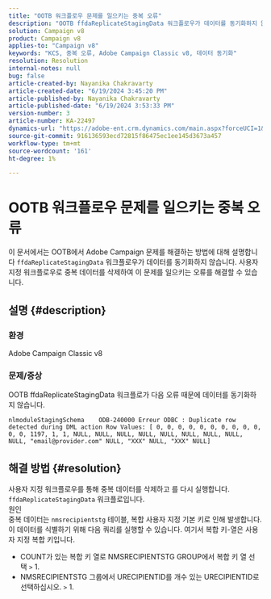 ```yaml
---
title: "OOTB 워크플로우 문제를 일으키는 중복 오류"
description: "OOTB ffdaReplicateStagingData 워크플로우가 데이터를 동기화하지 않는 Adobe Campaign 문제를 해결하는 방법에 대해 알아봅니다."
solution: Campaign v8
product: Campaign v8
applies-to: "Campaign v8"
keywords: "KCS, 중복 오류, Adobe Campaign Classic v8, 데이터 동기화"
resolution: Resolution
internal-notes: null
bug: false
article-created-by: Nayanika Chakravarty
article-created-date: "6/19/2024 3:45:20 PM"
article-published-by: Nayanika Chakravarty
article-published-date: "6/19/2024 3:53:33 PM"
version-number: 3
article-number: KA-22497
dynamics-url: "https://adobe-ent.crm.dynamics.com/main.aspx?forceUCI=1&pagetype=entityrecord&etn=knowledgearticle&id=320d08eb-522e-ef11-840a-000d3a37b1e1"
source-git-commit: 916136593ecd72815f86475ec1ee145d3673a457
workflow-type: tm+mt
source-wordcount: '161'
ht-degree: 1%

---
```


# OOTB 워크플로우 문제를 일으키는 중복 오류


이 문서에서는 OOTB에서 Adobe Campaign 문제를 해결하는 방법에 대해 설명합니다 `ffdaReplicateStagingData` 워크플로우가 데이터를 동기화하지 않습니다. 사용자 지정 워크플로우로 중복 데이터를 삭제하여 이 문제를 일으키는 오류를 해결할 수 있습니다.

## 설명 {#description}


### 환경

Adobe Campaign Classic v8

### 문제/증상

OOTB ffdaReplicateStagingData 워크플로가 다음 오류 때문에 데이터를 동기화하지 않습니다.


```
nlmoduleStagingSchema    ODB-240000 Erreur ODBC : Duplicate row detected during DML action Row Values: [ 0, 0, 0, 0, 0, 0, 0, 0, 0, 0, 0, 0, 1197, 1, 1, NULL, NULL, NULL, NULL, NULL, NULL, NULL, NULL, NULL, "email@provider.com" NULL, "XXX" NULL, "XXX" NULL]
```



## 해결 방법 {#resolution}


사용자 지정 워크플로우를 통해 중복 데이터를 삭제하고 를 다시 실행합니다. `ffdaReplicateStagingData` 워크플로입니다.
<br>원인 <br>
중복 데이터는 `nmsrecipientstg` 테이블, 복합 사용자 지정 기본 키로 인해 발생합니다. 이 데이터를 식별하기 위해 다음 쿼리를 실행할 수 있습니다. 여기서 복합 키-열은 사용자 지정 복합 키입니다.

- COUNT가 있는 복합 키 열로 NMSRECIPIENTSTG GROUP에서 복합 키 열 선택 `>`  1.
- NMSRECIPIENTSTG 그룹에서 URECIPIENTID를 개수 있는 URECIPIENTID로 선택하십시오. `>`  1.



